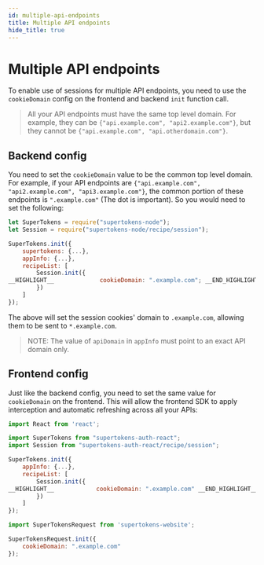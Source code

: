 ```yaml
---
id: multiple-api-endpoints
title: Multiple API endpoints
hide_title: true
---
```



<!-- COPY DOCS -->
<!-- ./session/common-customizations/sessions/multiple-api-endpoints.md -->

# Multiple API endpoints

To enable use of sessions for multiple API endpoints, you need to use the `cookieDomain` config on the frontend and backend `init` function call.

> All your API endpoints must have the same top level domain. For example, they can be `{"api.example.com", "api2.example.com"}`, but they cannot be `{"api.example.com", "api.otherdomain.com"}`.


## Backend config

You need to set the `cookieDomain` value to be the common top level domain. For example, if your API endpoints are `{"api.example.com", "api2.example.com", "api3.example.com"}`, the common portion of these endpoints is `".example.com"` (The dot is important). So you would need to set the following:

<!--DOCUSAURUS_CODE_TABS-->
<!--NodeJS-->
```js
let SuperTokens = require("supertokens-node");
let Session = require("supertokens-node/recipe/session");

SuperTokens.init({
    supertokens: {...},
    appInfo: {...},
    recipeList: [
        Session.init({
__HIGHLIGHT__             cookieDomain: ".example.com"; __END_HIGHLIGHT__
        })
    ]
});
```
<!--END_DOCUSAURUS_CODE_TABS-->

The above will set the session cookies' domain to `.example.com`, allowing them to be sent to `*.example.com`.

> NOTE: The value of `apiDomain` in `appInfo` must point to an exact API domain only.


## Frontend config

Just like the backend config, you need to set the same value for `cookieDomain` on the frontend. This will allow the frontend SDK to apply interception and automatic refreshing across all your APIs:

<!--DOCUSAURUS_CODE_TABS-->
<!--With ReactJS-->
```js
import React from 'react';

import SuperTokens from "supertokens-auth-react";
import Session from "supertokens-auth-react/recipe/session";

SuperTokens.init({
    appInfo: {...},
    recipeList: [
        Session.init({ 
__HIGHLIGHT__            cookieDomain: ".example.com" __END_HIGHLIGHT__
        })
    ]
});
```

<!--Plain JS-->
```js
import SuperTokensRequest from 'supertokens-website';

SuperTokensRequest.init({
    cookieDomain: ".example.com"
});
```

<!--END_DOCUSAURUS_CODE_TABS-->
